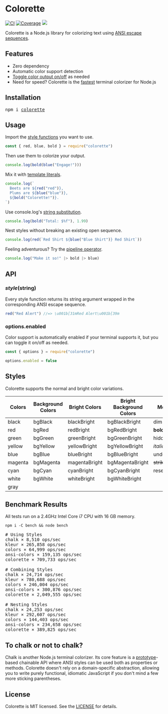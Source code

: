 # Colorette

[![CI](https://img.shields.io/travis/jorgebucaran/colorette.svg)](https://travis-ci.org/jorgebucaran/colorette)
[![Coverage](https://img.shields.io/codecov/c/github/jorgebucaran/colorette/master.svg)](https://codecov.io/gh/jorgebucaran/colorette)
[![](https://img.shields.io/npm/v/colorette.svg)](https://www.npmjs.org/package/colorette)

Colorette is a Node.js library for colorizing text using [ANSI escape sequences](https://en.wikipedia.org/wiki/ANSI_escape_code).

## Features

- Zero dependency
- Automatic color support detection
- [Toggle color output on/off](#optionsenabled) as needed
- Need for speed? Colorette is the [fastest](#benchmark-results) terminal colorizer for Node.js

## Installation

<pre>
npm i <a href="https://www.npmjs.com/package/colorette">colorette</a>
</pre>

## Usage

Import the [style functions](#styles) you want to use.

```js
const { red, blue, bold } = require("colorette")
```

Then use them to colorize your output.

```js
console.log(bold(blue("Engage!")))
```

Mix it with [template literals](https://developer.mozilla.org/en-US/docs/Web/JavaScript/Reference/Template_literals).

```js
console.log(`
  Beets are ${red("red")},
  Plums are ${blue("blue")},
  ${bold("Colorette!")}.
`)
```

Use console.log's [string substitution](https://nodejs.org/api/console.html#console_console_log_data_args).

```js
console.log(bold("Total: $%f"), 1.99)
```

Nest styles without breaking an existing open sequence.

```js
console.log(red(`Red Shirt ${blue("Blue Shirt")} Red Shirt`))
```

Feeling adventurous? Try the [pipeline operator](https://github.com/tc39/proposal-pipeline-operator).

```js
console.log("Make it so!" |> bold |> blue)
```

## API

### _style_(string)

Every style function returns its string argument wrapped in the corresponding ANSI escape sequence.

```js
red("Red Alert") //=> \u001b[31mRed Alert\u001b[39m
```

### options.enabled

Color support is automatically enabled if your terminal supports it, but you can toggle it on/off as needed.

```js
const { options } = require("colorette")

options.enabled = false
```

## Styles

Colorette supports the normal and bright color variations.

| Colors  | Background Colors | Bright Colors | Bright Background Colors | Modifiers         |
| ------- | ----------------- | ------------- | ------------------------ | ----------------- |
| black   | bgBlack           | blackBright   | bgBlackBright            | dim               |
| red     | bgRed             | redBright     | bgRedBright              | **bold**          |
| green   | bgGreen           | greenBright   | bgGreenBright            | hidden            |
| yellow  | bgYellow          | yellowBright  | bgYellowBright           | _italic_          |
| blue    | bgBlue            | blueBright    | bgBlueBright             | underline         |
| magenta | bgMagenta         | magentaBright | bgMagentaBright          | ~~strikethrough~~ |
| cyan    | bgCyan            | cyanBright    | bgCyanBright             | reset             |
| white   | bgWhite           | whiteBright   | bgWhiteBright            |                   |
| gray    |                   |               |                          |                   |

## Benchmark Results

All tests run on a 2.4GHz Intel Core i7 CPU with 16 GB memory.

```
npm i -C bench && node bench
```

<pre>
# Using Styles
chalk × 8,510 ops/sec
kleur × 265,858 ops/sec
colors × 64,999 ops/sec
ansi-colors × 159,135 ops/sec
colorette × 709,733 ops/sec

# Combining Styles
chalk × 24,714 ops/sec
kleur × 780,688 ops/sec
colors × 246,004 ops/sec
ansi-colors × 300,876 ops/sec
colorette × 2,049,555 ops/sec

# Nesting Styles
chalk × 24,253 ops/sec
kleur × 292,607 ops/sec
colors × 144,403 ops/sec
ansi-colors × 234,658 ops/sec
colorette × 389,825 ops/sec
</pre>

## To chalk or not to chalk?

Chalk is another Node.js terminal colorizer. Its core feature is a [prototype](https://developer.mozilla.org/en-US/docs/Web/JavaScript/Reference/Global_Objects/Object/prototype)-based chainable API where ANSI styles can be used both as properties or methods. Colorette doesn't rely on a domain-specific abstraction, allowing you to write purely functional, idiomatic JavaScript if you don't mind a few more sticking parentheses.

## License

Colorette is MIT licensed. See the [LICENSE](LICENSE.md) for details.

